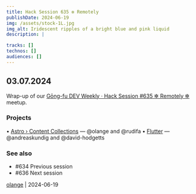 ```yaml
---
title: Hack Session 635 ✼ Remotely
publishDate: 2024-06-19
img: /assets/stock-1L.jpg
img_alt: Iridescent ripples of a bright blue and pink liquid
description: |

tracks: []
technos: []
audiences: []
---
```


## 03.07.2024

Wrap-up of our [Gōng-fu DEV Weekly · Hack Session #635 ✼ Remotely ✼](https://www.meetup.com/fr-FR/gōngfudev/events/301626144/?fromseries=true) meetup.

### Projects

• [Astro › Content Collections](https://docs.astro.build/en/guides/content-collections/) — @olange and @rudifa
• [Flutter](https://flutter.dev) — @andreaskundig and @david-hodgetts

### See also

* #634 Previous session
* #636 Next session

[olange](https://github.com/olange) | 2024-06-19


